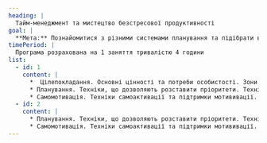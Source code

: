 ```yaml
---
heading: |
  Тайм-менеджмент та мистецтво безстресової продуктивності
goal: |
  **Мета:** Познайомитися з різними системами планування та підібрати відповідні (будуть представлені дві системи – для раціоналів та для ірраціоналів). Попрацювати з цілями, навчитися будувати стратегічні та тактичні плани. Зрозуміти, як досягти глобальних цілей, не входячи в сильну перенапругу і не втрачаючи смаку життя. Потренувати способи підтримки та мотивації на шляху до цілей
timePeriod: |
  Програма розрахована на 1 заняття тривалістю 4 години
list:
  - id: 1
    content: |
      *  Цілепокладання. Основні цінності та потреби особистості. Зони відповідальності; "Колесо життя". Система постановки цілей Smart. Як виконувати роботу за 5 етапів. Стратегічні, тактичні, оперативні цілі. Узгодженість цінностей, цілей, стратегічних та тактичних планів
      * Планування. Техніки, що дозволяють розставити пріоритети. Техніки планування для раціоналів. Спонтанне планування для ірраціоналів
      * Самомотивація. Техніки самоактивації та підтримки мотививації. Робота з прокрастинацією
  - id: 2
    content: |
      * Планування. Техніки, що дозволяють розставити пріоритети. Техніки планування для раціоналів. Спонтанне планування для ірраціоналів
      * Самомотивація. Техніки самоактивації та підтримки мотививації. Робота з прокрастинацією
---
```

